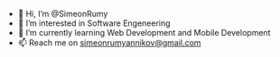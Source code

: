 - 👋 Hi, I’m @SimeonRumy
- 👀 I’m interested in Software Engeneering 
- 🌱 I’m currently learning Web Development and Mobile Development 
- 📫 Reach me on simeonrumyannikov@gmail.com

<!---
SimeonRumy/SimeonRumy is a ✨ special ✨ repository because its `README.md` (this file) appears on your GitHub profile.
You can click the Preview link to take a look at your changes.
--->
